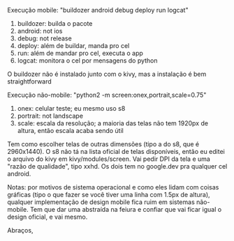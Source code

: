 Execução mobile:
"buildozer android debug deploy run logcat"
1. buildozer: builda o pacote
2. android: not ios
3. debug: not release
4. deploy: além de buildar, manda pro cel
5. run: além de mandar pro cel, executa o app
6. logcat: monitora o cel por mensagens do python

O buildozer não é instalado junto com o kivy, mas a instalação é bem straightforward

Execução não-mobile:
"python2 -m screen:onex,portrait,scale=0.75"
1. onex: celular teste; eu mesmo uso s8
2. portrait: not landscape
3. scale: escala da resolução; a maioria das telas não tem 1920px de altura, então escala acaba sendo útil

Tem como escolher telas de outras dimensões (tipo a do s8, que é 2960x1440). O s8 não tá na lista oficial de telas disponíveis, então eu editei o arquivo do kivy em kivy/modules/screen. Vai pedir DPI da tela e uma "razão de qualidade", tipo xxhd. Os dois tem no google.dev pra qualquer cel android.

Notas: por motivos de sistema operacional e como eles lidam com coisas gráficas (tipo o que fazer se você tiver uma linha com 1.5px de altura), qualquer implementação de design mobile fica ruim em sistemas não-mobile. Tem que dar uma abstraída na feiura e confiar que vai ficar igual o design oficial, e vai mesmo.

Abraços,
